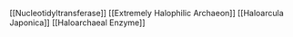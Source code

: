 [[Nucleotidyltransferase]]
[[Extremely Halophilic Archaeon]]
[[Haloarcula Japonica]]
[[Haloarchaeal Enzyme]]
